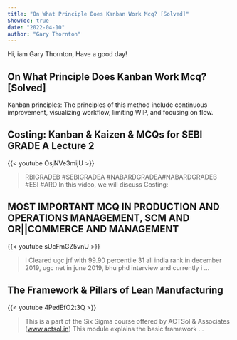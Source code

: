 ```yaml
---
title: "On What Principle Does Kanban Work Mcq? [Solved]"
ShowToc: true 
date: "2022-04-10"
author: "Gary Thornton" 
---
```


Hi, iam Gary Thornton, Have a good day!
## On What Principle Does Kanban Work Mcq? [Solved]
Kanban principles: The principles of this method include continuous improvement, visualizing workflow, limiting WIP, and focusing on flow.

## Costing: Kanban & Kaizen & MCQs for SEBI GRADE A Lecture 2
{{< youtube OsjNVe3mijU >}}
>RBIGRADEB #SEBIGRADEA #NABARDGRADEA#NABARDGRADEB #ESI #ARD In this video, we will discuss Costing: 

## MOST IMPORTANT MCQ IN PRODUCTION AND OPERATIONS MANAGEMENT, SCM AND OR||COMMERCE AND MANAGEMENT
{{< youtube sUcFmGZ5vnU >}}
>I Cleared ugc jrf with 99.90 percentile 31 all india rank in december 2019, ugc net in june 2019, bhu phd interview and currently i ...

## The Framework & Pillars of Lean Manufacturing
{{< youtube 4PedEfO2t3Q >}}
>This is a part of the Six Sigma course offered by ACTSol & Associates (www.actsol.in) This module explains the basic framework ...

